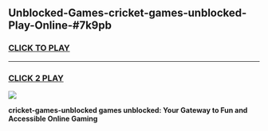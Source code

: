 
## Unblocked-Games-cricket-games-unblocked-Play-Online-#7k9pb
<h3>
<a href="https://premium.freeplayer.one?title=cricket-games-unblocked&ref=27F">CLICK TO PLAY</a></h3>
<hr>

<h3>
<a href="https://premium.freeplayer.one?title=cricket-games-unblocked&ref=27F">CLICK 2 PLAY</a>
  
</h3>

<a href="https://premium.freeplayer.one?title=cricket-games-unblocked&ref=27F"><img src="https://clearcache.store/games.png"></a>


**cricket-games-unblocked games unblocked: Your Gateway to Fun and Accessible Online Gaming**
